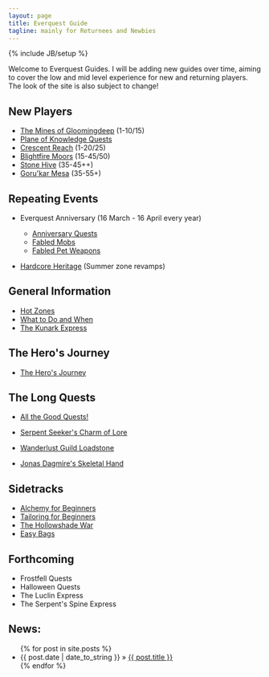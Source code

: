 ```yaml
---
layout: page
title: Everquest Guide
tagline: mainly for Returnees and Newbies
---
```

{% include JB/setup %}

Welcome to Everquest Guides.  I will be adding new guides over time, aiming to cover the low and mid level experience for new and returning players.  The look of the site is also subject to change!

New Players
-----------

- [The Mines of Gloomingdeep](guides/mines-of-gloomingdeep) (1-10/15)
- [Plane of Knowledge Quests](guides/plane-of-knowledge-quests)
- [Crescent Reach](guides/crescent-reach) (1-20/25)
- [Blightfire Moors](guides/blightfire-moors) (15-45/50)
- [Stone Hive](guides/stone-hive) (35-45++)
- [Goru'kar Mesa](guides/gorukar-mesa) (35-55+)

Repeating Events
----------------

- Everquest Anniversary (16 March - 16 April every year)
	- [Anniversary Quests](guides/anniversary-quests)
	- [Fabled Mobs](guides/fabled-mobs)
	- [Fabled Pet Weapons](guides/fabled-pet-weapons)

- [Hardcore Heritage](guides/hardcore-heritage) (Summer zone revamps)

General Information
-------------------

- [Hot Zones](guides/hot-zones)
- [What to Do and When](guides/what-to-do-when)
- [The Kunark Express](guides/kunark-express)

The Hero's Journey
------------------

- [The Hero's Journey](guides/heros-journey)

The Long Quests
---------------

- [All the Good Quests!](guides/quests)

- [Serpent Seeker's Charm of Lore](guides/charm-of-lore)
- [Wanderlust Guild Loadstone](guides/wanderlust-guild-loadstone)
- [Jonas Dagmire's Skeletal Hand](guides/jonas-dagmires-skeletal-hand)

Sidetracks
----------

- [Alchemy for Beginners](guides/alchemy)
- [Tailoring for Beginners](guides/tailoring)
- [The Hollowshade War](guides/hollowshade-war)
- [Easy Bags](guides/bags)

Forthcoming
-----------

- Frostfell Quests
- Halloween Quests
- The Luclin Express
- The Serpent's Spine Express


News:
-----

<ul class="posts">
  {% for post in site.posts %}
    <li><span>{{ post.date | date_to_string }}</span> &raquo; <a href="{{ BASE_PATH }}{{ post.url }}">{{ post.title }}</a></li>
  {% endfor %}
</ul>
